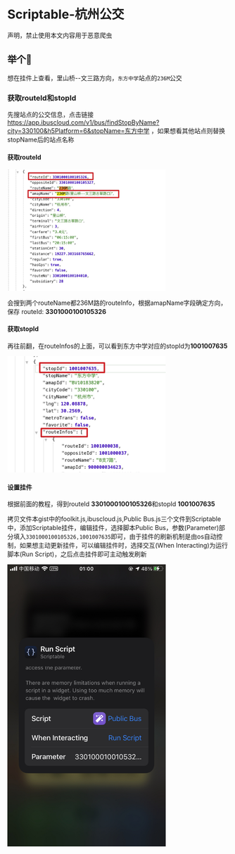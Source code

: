 # Scriptable-杭州公交

声明，禁止使用本文内容用于恶意爬虫

## 举个🌰

想在挂件上查看，里山桥--文三路方向，`东方中学`站点的`236M`公交

### 获取routeId和stopId

先搜站点的公交信息，点击链接 <https://app.ibuscloud.com/v1/bus/findStopByName?city=330100&h5Platform=6&stopName=东方中学> ，如果想看其他站点则替换stopName后的站点名称

#### 获取routeId

<img src="RouteId.jpg" width="360px" />

会搜到两个routeName都236M路的routeInfo，根据amapName字段确定方向，保存 routeId: **3301000100105326**

#### 获取stopId

再往前翻，在routeInfos的上面，可以看到东方中学对应的stopId为**1001007635**

<img src="StopId.jpg" width="360px" />

#### 设置挂件

根据前面的教程，得到routeId **3301000100105326**和stopId **1001007635**

拷贝文件本gist中的foolkit.js,ibuscloud.js,Public Bus.js三个文件到Scriptable中，添加Scriptable挂件，编辑挂件，选择脚本Public Bus，参数(Parameter)部分填入`3301000100105326,1001007635`即可，由于挂件的刷新机制是由os自动控制，如果想主动更新挂件，可以编辑挂件时，选择交互(When Interacting)为运行脚本(Run Script)，之后点击挂件即可主动触发刷新

<img src="Scripable-Options.jpg" width="360px" />
